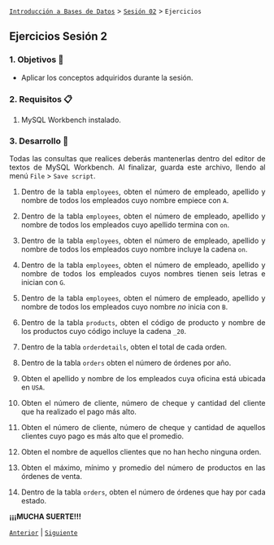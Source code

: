 [`Introducción a Bases de Datos`](../../Readme.md) > [`Sesión 02`](../Readme.md) > `Ejercicios`
	
## Ejercicios Sesión 2

<div style="text-align: justify;">

### 1. Objetivos :dart:

- Aplicar los conceptos adquiridos durante la sesión.

### 2. Requisitos :clipboard:

1. MySQL Workbench instalado.

### 3. Desarrollo :rocket:

Todas las consultas que realices deberás mantenerlas dentro del editor de textos de MySQL Workbench. Al finalizar, guarda este archivo, llendo al menú `File` > `Save script`. 

1. Dentro de la tabla `employees`, obten el número de empleado, apellido y nombre de todos los empleados cuyo nombre empiece con `A`.

2. Dentro de la tabla `employees`, obten el número de empleado, apellido y nombre de todos los empleados cuyo apellido termina con `on`.

3. Dentro de la tabla `employees`, obten el número de empleado, apellido y nombre de todos los empleados cuyo nombre incluye la cadena `on`.

4. Dentro de la tabla `employees`, obten el número de empleado, apellido y nombre de todos los empleados cuyos nombres tienen seis letras e inician con `G`.

5. Dentro de la tabla `employees`, obten el número de empleado, apellido y nombre de todos los empleados cuyo nombre *no* inicia con `B`.

6. Dentro de la tabla `products`, obten el código de producto y nombre de los productos cuyo código incluye la cadena `_20`.

7. Dentro de la tabla `orderdetails`, obten el total de cada orden.

8. Dentro de la tabla `orders` obten el número de órdenes por año.

9. Obten el apellido y nombre de los empleados cuya oficina está ubicada en `USA`.

10. Obten el número de cliente, número de cheque y cantidad del cliente que ha realizado el pago más alto.

11. Obten el número de cliente, número de cheque y cantidad de aquellos clientes cuyo pago es más alto que el promedio.

12. Obten el nombre de aquellos clientes que no han hecho ninguna orden.

13. Obten el máximo, mínimo y promedio del número de productos en las órdenes de venta.

14. Dentro de la tabla `orders`, obten el número de órdenes que hay por cada estado.

**¡¡¡MUCHA SUERTE!!!**

[`Anterior`](../Readme.md#3-proyecto-hammer) | [`Siguiente`](../Readme.md#4-postwork-memo)            

</div>
